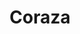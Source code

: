 ---
title: Coraza
nombre_comunidad: Coraza
municipio: Colosó
departamento: Sucre
descripcion: >-
  La historia de la comunidad se remonta a 250 años de historia.

  Según relatos de sus habitantes, existían dos grandes fincas (Paraíso y La
  Estación) pertenecientes a dos famosos hacendados de la región, quienes
  permitieron a los campesinos de veredas aledañas invadir sus tierras para
  luego venderlas al INCORA quedando bajo posesión de los “invasores”. De esta
  manera, se empezaron a poblar las tierras. La vereda Coraza, ubicada en la
  antigua finca “Paraíso”, lleva el nombre de la reserva forestal de la serranía
  de Coraza que cubre área del municipio de Toluviejo, Coloso y Chalán. 
num_personas: 168
num_familias: 56
min_distancia_casco_urbano: 10
km_distancia_casco_urbano: 10
vias_acceso: >-
  Via en regular estado, sin pavimentar,  desde Sincelejo ubicada a 33km.  Desde
  cabecera municipal 10 km.
infraestructura_comunitaria:
  - Centro Educativo hasta 5
  - ' parque en buen estado'
  - Cancha en regular estado
notas_infraestructura_comunitaria: null
liderazgo_comunidad:
  - Jóvenes líderes que ha acompañado diferentes procesos en la comunidad
  - >-
    Mujeres activas a través de  la asociación de mujeres virtuosas de Coraza-
    MUVICOR y Asociación de mujeres emprendedoras de Coraza-  ASOMEC que se han
    caracterizado por llevar procesos sociales de empoderamiento para la toma de
    decisiones de la comunidad
  - >-
    Los pastores de la Iglesia cristiana Cristo Viene Pronto tiene gran
    influencia dentro de la comunidad.
inclusion_diversidad_genero: Movimiento de mujeres muy fuerte.
comentarios_conectividad: >-
  Comunicaciones, cobertura de internet- señal de claro y Tigo, aunque
  deficiente en algunas zonas.
punto_SOLE: IE Bajo Don Juan en La Estación
comentarios_punto_SOLE: []
ppales_actividades_economicas_vocacion_productiva:
  - Agricultura (popocho - plátano - batata)
comentarios_ppales_actividades_economicas_vocacion_productiva: >-
  40 familias en la producción de popocho y plátano. Tienen comercialización con
  Sincelejo- Mercado Regional. Más de 8 hectáreas cultivadas- batata) con
  mercado potencial 
comunidad_sostenible_uso_suelo: null
org_con_proyeccion: []
servicios_publicos_comunidades_focalizadas:
  - "Hay agua comunitaria que llega cada 8 días.\_"
comunidades_focalizadas_educacion_infraestructura_educativa:
  - ' Centro Educativo hasta 5° '
comunidades_focalizadas_practicas_organizativas: []
conectividad_minima: Regular
iniciativas_priorizadas:
  - >-
    Se trabajó por fortalecer técnica y comercialmente la cadena de Batata
    variedad Aurora y generar una vitrina tecnológica en las veredas Coraza y la
    Estación del municipio de Coloso – Sucre.
org_focalizada: []
riesgo: null
otros_programas_USAID:
  - 'Nuestra tierra próspera '
alianzas_colaboradores:
  - "ART \nSENA \nAlcaldía municipal\_\nGobernación de Sucre\nUARIV"
  - |-

    ICA
    Fundación Hijos de la Sierra Flor 
    AGROSAVIA
posibilidad_iniciativas_conjuntas_aliados_2: []
actividades_ocio:
  - Fiestas patronales
  - Campeonatos de microfutbol
  - ' Atletismo'
  - Campeonatos de Beisbol
  - Tardes deportivas
medios_comunicacion_narrativas_locales:
  - NP Comunicaciones
num_visitas_realizadas: null
num_diagnosticos_rurales_participativos_realizados: null
infraestructura_salud_atencion_psicosocial: []
notas_infraestructura_salud_atencion_psicosocial: >-
  La atención de urgencias, medicina general y odontología se brinda en la
  cabecera municipal. 
num_visitas_predio: null
url: /reportes/coraza
layout: comunidad
download_file: /reportes/coraza.pdf

---